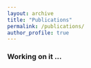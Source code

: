 ```yaml
---
layout: archive
title: "Publications"
permalink: /publications/
author_profile: true
---
```


### Working on it ...
